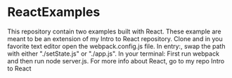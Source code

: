 # ReactExamples
This repository contain two examples built with React. These example are meant to be an extension of my Intro to React repository.
Clone and in you favorite text editor open the webpack.config.js file.
In entry:, swap the path with either "./setState.js" or "./app.js". 
In your terminal: First run webpack and then run node server.js.
For more info about React, go to my repo Intro to React 
